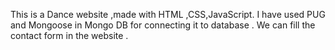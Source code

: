 This is  a Dance website ,made with HTML ,CSS,JavaScript.
I have used PUG and Mongoose in Mongo DB for connecting it to database .
We can fill the contact form in the website .

